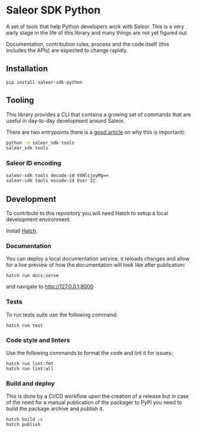 # Saleor SDK Python

A set of tools that help Python developers work with Saleor. This is a very early stage in the life of this library and many things are not yet figured out. 

Documentation, contribution rules, process and the code itself (this includes the APIs) are expected to change rapidly.

## Installation

```
pip install saleor-sdk-python
```

## Tooling

This library provides a CLI that contains a growing set of commands that are useful in day-to-day development around Saleor.

There are two entrypoints (here is a [good article](https://snarky.ca/why-you-should-use-python-m-pip/) on why this is important):

```sh
python -m saleor_sdk tools
saleor_sdk tools
```

### Saleor ID encoding

```sh
saleor-sdk tools decode-id VXNlcjoyMg==
saleor-sdk tools encode-id User 22
```

## Development

To contribute to this repository you will need Hatch to setup a local development environment. 

Install [Hatch](https://hatch.pypa.io/latest/install/#pipx).

### Documentation

You can deploy a local documentation service, it reloads changes and allow for a live preview of how the documentation will look like after publication:

```
hatch run docs:serve
```

and navigate to http://127.0.0.1:8000

### Tests

To run tests suite use the following command: 

```
hatch run test 
```

### Code style and linters

Use the following commands to format the code and lint it for issues:

```
hatch run lint:fmt
hatch run lint:all
```


### Build and deploy

This is done by a CI/CD workflow upon the creation of a release but in case of the need for a manual publication of the packager to PyPI you need to build the package archive and publish it. 

```
hatch build -c
hatch publish
```

